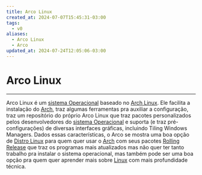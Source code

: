 ```yaml
---
title: Arco Linux
created_at: 2024-07-07T15:45:31-03:00
tags:
  - v0
aliases:
  - Arco Linux
  - Arco
updated_at: 2024-07-24T12:05:06-03:00
---
```

# Arco Linux
----

Arco Linux é um [sistema Operacional](../06/2024-06-30-Sistema_Operacional.md) baseado no [Arch Linux](../06/2024-06-30-Arch_Linux.md). Ele facilita a instalação do [Arch](../06/2024-06-30-Arch_Linux.md), traz algumas ferramentas pra auxiliar a configuração, traz um repositório do próprio Arco Linux que traz pacotes personalizados pelos desenvolvedores do [sistema Operacional](../06/2024-06-30-Sistema_Operacional.md) e suporta (e traz pré-configurações) de diversas interfaces gráficas, incluindo Tiling Windows Managers. Dados essas características, o Arco se mostra uma boa opção de [Distro Linux](../06/2024-06-30-Distro_Linux.md) para quem quer usar o [Arch](../06/2024-06-30-Arch_Linux.md) com seus pacotes [Rolling Release](_insight/2024/07/2024-07-07-Rolling_Release.md) que traz os programas mais atualizados mas não quer ter tanto trabalho pra instalar o sistema operacional, mas também pode ser uma boa opção pra quem quer aprender mais sobre [Linux](../06/2024-06-30-Linux.md) com mais profundidade técnica.